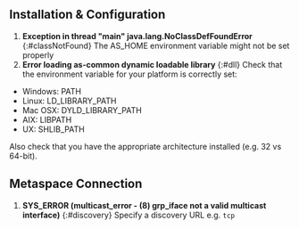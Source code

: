 ## Installation & Configuration

1. **Exception in thread "main" java.lang.NoClassDefFoundError**
	{:#classNotFound}
The AS_HOME environment variable might not be set properly
2. **Error loading as-common dynamic loadable library**
	{:#dll}
Check that the environment variable for your platform is correctly set:
* Windows: PATH
* Linux: LD_LIBRARY_PATH
* Mac OSX: DYLD_LIBRARY_PATH
* AIX: LIBPATH
* UX: SHLIB_PATH

Also check that you have the appropriate architecture installed (e.g. 32 vs 64-bit).

## Metaspace Connection
1. **SYS_ERROR (multicast_error - (8) grp_iface not a valid multicast interface)**
	{:#discovery}
Specify a discovery URL e.g. `tcp`